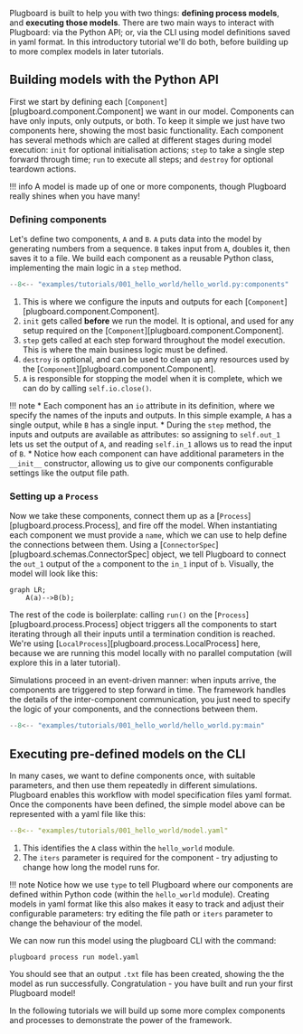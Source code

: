 Plugboard is built to help you with two things: **defining process models**, and **executing those models**. There are two main ways to interact with Plugboard: via the Python API; or, via the CLI using model definitions saved in yaml format. In this introductory tutorial we'll do both, before building up to more complex models in later tutorials.

## Building models with the Python API

First we start by defining each [`Component`][plugboard.component.Component] we want in our model. Components can have only inputs, only outputs, or both. To keep it simple we just have two components here, showing the most basic functionality. Each component has several methods which are called at different stages during model execution: `init` for optional initialisation actions; `step` to take a single step forward through time; `run` to execute all steps; and `destroy` for optional teardown actions.

!!! info
    A model is made up of one or more components, though Plugboard really shines when you have many!

### Defining components

Let's define two components, `A` and `B`. `A` puts data into the model by generating numbers from a sequence. `B` takes input from `A`, doubles it, then saves it to a file. We build each component as a reusable Python class, implementing the main logic in a `step` method.
```python
--8<-- "examples/tutorials/001_hello_world/hello_world.py:components"
```

1. This is where we configure the inputs and outputs for each [`Component`][plugboard.component.Component].
2. `init` gets called **before** we run the model. It is optional, and used for any setup required on the [`Component`][plugboard.component.Component].
3. `step` gets called at each step forward throughout the model execution. This is where the main business logic must be defined.
4. `destroy` is optional, and can be used to clean up any resources used by the [`Component`][plugboard.component.Component].
5. `A` is responsible for stopping the model when it is complete, which we can do by calling `self.io.close()`.

!!! note
    * Each component has an `io` attribute in its definition, where we specify the names of the inputs and outputs. In this simple example, `A` has a single output, while `B` has a single input.
    * During the `step` method, the inputs and outputs are available as attributes: so assigning to `self.out_1` lets us set the output of `A`, and reading `self.in_1` allows us to read the input of `B`.
    * Notice how each component can have additional parameters in the `__init__` constructor, allowing us to give our components configurable settings like the output file path.

### Setting up a `Process`

Now we take these components, connect them up as a [`Process`][plugboard.process.Process], and fire off the model. When instantiating each component we must provide a `name`, which we can use to help define the connections between them. Using a [`ConnectorSpec`][plugboard.schemas.ConnectorSpec] object, we tell Plugboard to connect the `out_1` output of the `a` component to the `in_1` input of `b`. Visually, the model will look like this:

```mermaid
graph LR;
    A(a)-->B(b);
```

The rest of the code is boilerplate: calling `run()` on the [`Process`][plugboard.process.Process] object triggers all the components to start iterating through all their inputs until a termination condition is reached. We're using [`LocalProcess`][plugboard.process.LocalProcess] here, because we are running this model locally with no parallel computation (will explore this in a later tutorial).

Simulations proceed in an event-driven manner: when inputs arrive, the components are triggered to step forward in time. The framework handles the details of the inter-component communication, you just need to specify the logic of your components, and the connections between them.
```python
--8<-- "examples/tutorials/001_hello_world/hello_world.py:main"
```

## Executing pre-defined models on the CLI

In many cases, we want to define components once, with suitable parameters, and then use them repeatedly in different simulations. Plugboard enables this workflow with model specification files yaml format. Once the components have been defined, the simple model above can be represented with a yaml file like this:
```yaml
--8<-- "examples/tutorials/001_hello_world/model.yaml"
```

1. This identifies the `A` class within the `hello_world` module.
2. The `iters` parameter is required for the component - try adjusting to change how long the model runs for.


!!! note
    Notice how we use `type` to tell Plugboard where our components are defined within Python code (within the `hello_world` module). Creating models in yaml format like this also makes it easy to track and adjust their configurable parameters: try editing the file path or `iters` parameter to change the behaviour of the model.

We can now run this model using the plugboard CLI with the command:
```shell
plugboard process run model.yaml
```

You should see that an output `.txt` file has been created, showing the the model as run successfully. Congratulation - you have built and run your first Plugboard model!

In the following tutorials we will build up some more complex components and processes to demonstrate the power of the framework.
